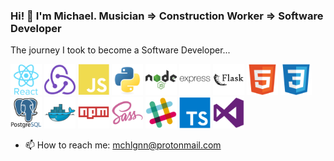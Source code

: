 ### Hi! 👋 I'm Michael. Musician => Construction Worker => Software Developer

The journey I took to become a Software Developer...

 <img src="https://raw.githubusercontent.com/devicons/devicon/master/icons/react/react-original-wordmark.svg" width="50" height="50" alt="React Logo">
 <img src="https://raw.githubusercontent.com/devicons/devicon/master/icons/redux/redux-original.svg" width="50" height="50" alt="Redux Logo">
 <img src="https://raw.githubusercontent.com/devicons/devicon/master/icons/javascript/javascript-plain.svg" width="50" height="50" alt="JavaScript Logo">
 <img src="https://raw.githubusercontent.com/devicons/devicon/master/icons/python/python-original.svg" width="50" height="50" alt="Python Logo">
 <img src="https://raw.githubusercontent.com/devicons/devicon/master/icons/nodejs/nodejs-original-wordmark.svg" width="50" height="50" alt="Node JS Logo">
 <img src="https://raw.githubusercontent.com/devicons/devicon/master/icons/express/express-original-wordmark.svg" width="50" height="50" alt="Express Logo">
 <img src="https://raw.githubusercontent.com/devicons/devicon/master/icons/flask/flask-original-wordmark.svg" width="50" height="50" alt="Flask Logo">
 <img src="https://raw.githubusercontent.com/devicons/devicon/master/icons/html5/html5-original.svg" width="50" height="50" alt="HTML Logo">
 <img src="https://raw.githubusercontent.com/devicons/devicon/master/icons/css3/css3-original.svg" width="50" height="50" alt="CSS Logo">
 <img src="https://raw.githubusercontent.com/devicons/devicon/master/icons/postgresql/postgresql-original-wordmark.svg" width="50" height="50" alt="PostgreSQL Logo">
 <img src="https://raw.githubusercontent.com/devicons/devicon/master/icons/docker/docker-original.svg" width="50" height="50" alt="Docker Logo">
 <img src="https://raw.githubusercontent.com/devicons/devicon/master/icons/npm/npm-original-wordmark.svg" width="50" height="50" alt="npm Logo">
 <img src="https://raw.githubusercontent.com/devicons/devicon/master/icons/sass/sass-original.svg" width="50" height="50" alt="Sass Logo">
 <img src="https://raw.githubusercontent.com/devicons/devicon/master/icons/slack/slack-original.svg" width="50" height="50" alt="Slack Logo">
 <img src="https://raw.githubusercontent.com/devicons/devicon/master/icons/typescript/typescript-original.svg" width="50" height="50" alt="TypeScript Logo">
 <img src="https://raw.githubusercontent.com/devicons/devicon/master/icons/visualstudio/visualstudio-plain.svg" width="50" height="50" alt="Visual Studio Logo">
 
- 📫 How to reach me: mchlgnn@protonmail.com
<!--
**michael-gann/michael-gann** is a ✨ _special_ ✨ repository because its `README.md` (this file) appears on your GitHub profile.

Here are some ideas to get you started:

- 🔭 I’m currently working on ...
- 🌱 I’m currently learning ...
- 👯 I’m looking to collaborate on ...
- 🤔 I’m looking for help with ...
- 💬 Ask me about ...
- 📫 How to reach me: mchlgnn@protonmail.com
- 😄 Pronouns: ...
- ⚡ Fun fact: ...
-->
